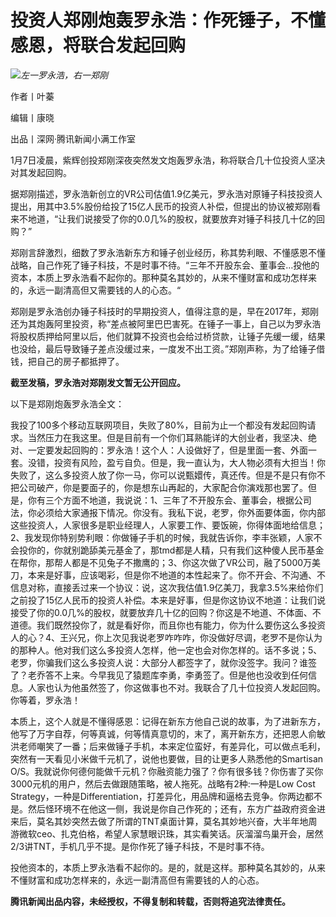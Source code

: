 # 投资人郑刚炮轰罗永浩：作死锤子，不懂感恩，将联合发起回购

![](https://inews.gtimg.com/news_bt/OpSGFSe4VShZHPZPSwHJzCrqFPNXGKXcgWsLbjjrDLjG0AA/1000)_左一罗永浩，右一郑刚_

作者丨叶蓁

编辑丨康晓

出品丨深网·腾讯新闻小满工作室

1月7日凌晨，紫辉创投郑刚深夜突然发文炮轰罗永浩，称将联合几十位投资人坚决对其发起回购。

据郑刚描述，罗永浩新创立的VR公司估值1.9亿美元，罗永浩对原锤子科技投资人提出，用其中3.5%股份给投了15亿人民币的投资人补偿，但提出的协议被郑刚看来不地道，“让我们说接受了你的0.0几%的股权，就要放弃对锤子科技几十亿的回购？”

郑刚言辞激烈，细数了罗永浩新东方和锤子创业经历，称其势利眼、不懂感恩不懂战略，自己作死了锤子科技，不是时事不待。“三年不开股东会、董事会…投他的资本，本质上罗永浩看不起你的。那种莫名其妙的，从来不懂财富和成功怎样来的，永远一副清高但又需要钱的人的心态。“

郑刚是罗永浩创办锤子科技时的早期投资人，值得注意的是，早在2017年，郑刚还为其炮轰阿里投资，称“差点被阿里巴巴害死。在锤子一事上，自己以为罗永浩将股权质押给阿里以后，他们就算不投资也会给过桥贷款，让锤子先缓一缓，结果也没给，最后导致锤子差点没缓过来，一度发不出工资。”郑刚声称，为了给锤子借钱，把自己的房子都抵押了。

**截至发稿，罗永浩对郑刚发文暂无公开回应。**

以下是郑刚炮轰罗永浩全文：

我投了100多个移动互联网项目，失败了80%，目前为止一个都没有发起回购请求。当然压力在我这里。但是目前有一个你们耳熟能详的大创业者，我坚决、绝对、一定要发起回购的：罗永浩！这个人：人设做好了，但是里面一套、外面一套。没错，投资有风险，盈亏自负。但是，我一直认为，大人物必须有大担当！你失败了，这么多投资人放了你一马，你可以说甄嬛传，真还传。但是不是只有你不把公司破产，你是要面子的，你是想东山再起的，大家配合你演戏那也罢了。但是，你有三个方面不地道，我说说：1、三年了不开股东会、董事会，根据公司法，你必须给大家通报下情况。你没有。我私下说，老罗，你外面要体面，你内部这些投资人，人家很多是职业经理人，人家要工作、要饭碗，你得体面地给信息；2、我发现你特别势利眼：你做锤子手机的时候，我就告诉你，李丰张颖，人家不会投你的，你就别跪舔美元基金了，那tmd都是人精，只有我们这种傻人民币基金在帮你，那帮人都是不见兔子不撒鹰的；3、你这次做了VR公司，融了5000万美刀，本来是好事，应该喝彩，但是你不地道的本性起来了。你不开会、不沟通、不信息对称，直接丢过来一个协议：说，这次我估值1.9亿美刀，我拿3.5%来给你们之前投了15亿人民币的投资人补偿。本来是好事，但是你这协议不地道：让我们说接受了你的0.0几%的股权，就要放弃几十亿的回购？你这是不地道、不体面、不道德。我们既然投你了，就是看好你，而且你也有能力，你为什么要伤这么多投资人的心？4、王兴兄，你上次见我说老罗咋咋咋，你没做好尽调，老罗不是你认为的那种人。他对我们这么多投资人怎样，他一定也会对你怎样的。话不多说；5、老罗，你骗我们这么多投资人说：大部分人都签字了，就你没签字。我问？谁签了？老乔答不上来。今早我见了猿题库李勇，李勇签了。但是他也没收到任何信息。人家也认为他虽然签了，你这做事也不对。我联合了几十位投资人发起回购。你等着，罗永浩！

本质上，这个人就是不懂得感恩：记得在新东方他自己说的故事，为了进新东方，他写了万字自荐，何等真诚，何等情真意切的，末了，离开新东方，还把恩人俞敏洪老师嘲笑了一番；后来做锤子手机，本来定位蛮好，有差异化，可以做点毛利，突然有一天看见小米做千元机了，说他也要做，目的让更多人熟悉他的Smartisan
O/S。我就说你何德何能做千元机？你融资能力强了？你有很多钱？你伤害了买你3000元机的用户，然后去做跟随策略，被人拖死。战略有2种:一种是Low Cost
Strategy，一种是Differentiation，打差异化，用品牌和逼格去竞争。你两边都不是。然后怪环境不在他这一侧，我说是你自己作死的；还有，东方广益政府资金进来后，莫名其妙突然去做了所谓的TNT桌面计算，莫名其妙地兴奋，大半年地周游微软ceo、扎克伯格，希望人家慧眼识珠，其实看笑话。灰溜溜鸟巢开会，居然2/3讲TNT，手机几乎不提。是你作死了锤子科技，不是时事不待。

投他资本的，本质上罗永浩看不起你的。是的，就是这样。那种莫名其妙的，从来不懂财富和成功怎样来的，永远一副清高但有需要钱的人的心态。

**腾讯新闻出品内容，未经授权，不得复制和转载，否则将追究法律责任。**

